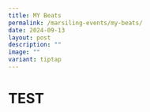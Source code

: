 ```yaml
---
title: MY Beats
permalink: /marsiling-events/my-beats/
date: 2024-09-13
layout: post
description: ""
image: ""
variant: tiptap
---
```

<h1>TEST</h1>
<p></p>